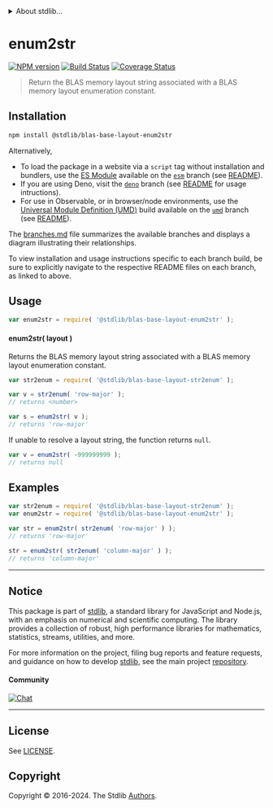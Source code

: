 <!--

@license Apache-2.0

Copyright (c) 2024 The Stdlib Authors.

Licensed under the Apache License, Version 2.0 (the "License");
you may not use this file except in compliance with the License.
You may obtain a copy of the License at

   http://www.apache.org/licenses/LICENSE-2.0

Unless required by applicable law or agreed to in writing, software
distributed under the License is distributed on an "AS IS" BASIS,
WITHOUT WARRANTIES OR CONDITIONS OF ANY KIND, either express or implied.
See the License for the specific language governing permissions and
limitations under the License.

-->


<details>
  <summary>
    About stdlib...
  </summary>
  <p>We believe in a future in which the web is a preferred environment for numerical computation. To help realize this future, we've built stdlib. stdlib is a standard library, with an emphasis on numerical and scientific computation, written in JavaScript (and C) for execution in browsers and in Node.js.</p>
  <p>The library is fully decomposable, being architected in such a way that you can swap out and mix and match APIs and functionality to cater to your exact preferences and use cases.</p>
  <p>When you use stdlib, you can be absolutely certain that you are using the most thorough, rigorous, well-written, studied, documented, tested, measured, and high-quality code out there.</p>
  <p>To join us in bringing numerical computing to the web, get started by checking us out on <a href="https://github.com/stdlib-js/stdlib">GitHub</a>, and please consider <a href="https://opencollective.com/stdlib">financially supporting stdlib</a>. We greatly appreciate your continued support!</p>
</details>

# enum2str

[![NPM version][npm-image]][npm-url] [![Build Status][test-image]][test-url] [![Coverage Status][coverage-image]][coverage-url] <!-- [![dependencies][dependencies-image]][dependencies-url] -->

> Return the BLAS memory layout string associated with a BLAS memory layout enumeration constant.

<!-- Section to include introductory text. Make sure to keep an empty line after the intro `section` element and another before the `/section` close. -->

<section class="intro">

</section>

<!-- /.intro -->

<!-- Package usage documentation. -->

<section class="installation">

## Installation

```bash
npm install @stdlib/blas-base-layout-enum2str
```

Alternatively,

-   To load the package in a website via a `script` tag without installation and bundlers, use the [ES Module][es-module] available on the [`esm`][esm-url] branch (see [README][esm-readme]).
-   If you are using Deno, visit the [`deno`][deno-url] branch (see [README][deno-readme] for usage intructions).
-   For use in Observable, or in browser/node environments, use the [Universal Module Definition (UMD)][umd] build available on the [`umd`][umd-url] branch (see [README][umd-readme]).

The [branches.md][branches-url] file summarizes the available branches and displays a diagram illustrating their relationships.

To view installation and usage instructions specific to each branch build, be sure to explicitly navigate to the respective README files on each branch, as linked to above.

</section>

<section class="usage">

## Usage

```javascript
var enum2str = require( '@stdlib/blas-base-layout-enum2str' );
```

#### enum2str( layout )

Returns the BLAS memory layout string associated with a BLAS memory layout enumeration constant.

```javascript
var str2enum = require( '@stdlib/blas-base-layout-str2enum' );

var v = str2enum( 'row-major' );
// returns <number>

var s = enum2str( v );
// returns 'row-major'
```

If unable to resolve a layout string, the function returns `null`.

```javascript
var v = enum2str( -999999999 );
// returns null
```

</section>

<!-- /.usage -->

<!-- Package usage notes. Make sure to keep an empty line after the `section` element and another before the `/section` close. -->

<section class="notes">

</section>

<!-- /.notes -->

<!-- Package usage examples. -->

<section class="examples">

## Examples

<!-- eslint no-undef: "error" -->

```javascript
var str2enum = require( '@stdlib/blas-base-layout-str2enum' );
var enum2str = require( '@stdlib/blas-base-layout-enum2str' );

var str = enum2str( str2enum( 'row-major' ) );
// returns 'row-major'

str = enum2str( str2enum( 'column-major' ) );
// returns 'column-major'
```

</section>

<!-- /.examples -->

<!-- Section to include cited references. If references are included, add a horizontal rule *before* the section. Make sure to keep an empty line after the `section` element and another before the `/section` close. -->

<section class="references">

</section>

<!-- /.references -->

<!-- Section for related `stdlib` packages. Do not manually edit this section, as it is automatically populated. -->

<section class="related">

</section>

<!-- /.related -->

<!-- Section for all links. Make sure to keep an empty line after the `section` element and another before the `/section` close. -->


<section class="main-repo" >

* * *

## Notice

This package is part of [stdlib][stdlib], a standard library for JavaScript and Node.js, with an emphasis on numerical and scientific computing. The library provides a collection of robust, high performance libraries for mathematics, statistics, streams, utilities, and more.

For more information on the project, filing bug reports and feature requests, and guidance on how to develop [stdlib][stdlib], see the main project [repository][stdlib].

#### Community

[![Chat][chat-image]][chat-url]

---

## License

See [LICENSE][stdlib-license].


## Copyright

Copyright &copy; 2016-2024. The Stdlib [Authors][stdlib-authors].

</section>

<!-- /.stdlib -->

<!-- Section for all links. Make sure to keep an empty line after the `section` element and another before the `/section` close. -->

<section class="links">

[npm-image]: http://img.shields.io/npm/v/@stdlib/blas-base-layout-enum2str.svg
[npm-url]: https://npmjs.org/package/@stdlib/blas-base-layout-enum2str

[test-image]: https://github.com/stdlib-js/blas-base-layout-enum2str/actions/workflows/test.yml/badge.svg?branch=v0.0.1
[test-url]: https://github.com/stdlib-js/blas-base-layout-enum2str/actions/workflows/test.yml?query=branch:v0.0.1

[coverage-image]: https://img.shields.io/codecov/c/github/stdlib-js/blas-base-layout-enum2str/main.svg
[coverage-url]: https://codecov.io/github/stdlib-js/blas-base-layout-enum2str?branch=main

<!--

[dependencies-image]: https://img.shields.io/david/stdlib-js/blas-base-layout-enum2str.svg
[dependencies-url]: https://david-dm.org/stdlib-js/blas-base-layout-enum2str/main

-->

[chat-image]: https://img.shields.io/gitter/room/stdlib-js/stdlib.svg
[chat-url]: https://app.gitter.im/#/room/#stdlib-js_stdlib:gitter.im

[stdlib]: https://github.com/stdlib-js/stdlib

[stdlib-authors]: https://github.com/stdlib-js/stdlib/graphs/contributors

[umd]: https://github.com/umdjs/umd
[es-module]: https://developer.mozilla.org/en-US/docs/Web/JavaScript/Guide/Modules

[deno-url]: https://github.com/stdlib-js/blas-base-layout-enum2str/tree/deno
[deno-readme]: https://github.com/stdlib-js/blas-base-layout-enum2str/blob/deno/README.md
[umd-url]: https://github.com/stdlib-js/blas-base-layout-enum2str/tree/umd
[umd-readme]: https://github.com/stdlib-js/blas-base-layout-enum2str/blob/umd/README.md
[esm-url]: https://github.com/stdlib-js/blas-base-layout-enum2str/tree/esm
[esm-readme]: https://github.com/stdlib-js/blas-base-layout-enum2str/blob/esm/README.md
[branches-url]: https://github.com/stdlib-js/blas-base-layout-enum2str/blob/main/branches.md

[stdlib-license]: https://raw.githubusercontent.com/stdlib-js/blas-base-layout-enum2str/main/LICENSE

</section>

<!-- /.links -->
